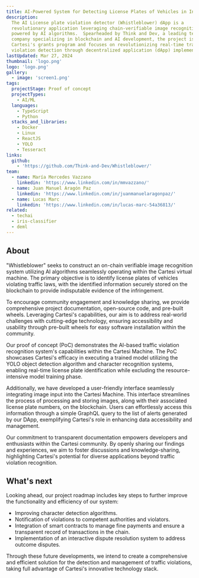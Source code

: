 ```yaml
---
title: AI-Powered System for Detecting License Plates of Vehicles in Infraction
description:
  The AI License plate violation detector (Whistleblower) dApp is a
  revolutionary application leveraging chain-verifiable image recognition
  powered by AI algorithms.  Spearheaded by Think and Dev, a leading technology
  company specializing in blockchain and AI development, the project is part of
  Cartesi's grants program and focuses on revolutionizing real-time traffic
  violation detection through decentralized application (dApp) implementation.
lastUpdated: Mar 27, 2024
thumbnail: 'logo.png'
logo: 'logo.png'
gallery:
  - image: 'screen1.png'
tags:
  projectStage: Proof of concept
  projectTypes:
    - AI/ML
  languages:
    - TypeScript
    - Python
  stacks_and_libraries:
    - Docker
    - Linux
    - ReactJS
    - YOLO
    - Tesseract
links:
  github:
    - 'https://github.com/Think-and-Dev/Whistleblower/'
team:
  - name: María Mercedes Vazzano
    linkedin: 'https://www.linkedin.com/in/mmvazzano/'
  - name: Juan Manuel Aragón Paz
    linkedin: 'https://www.linkedin.com/in/juanmanuelaragonpaz/'
  - name: Lucas Marc
    linkedin: 'https://www.linkedin.com/in/lucas-marc-54a36813/'
related:
  - techai
  - iris-classifier
  - deml
---
```


## About

"Whistleblower" seeks to construct an on-chain verifiable image recognition
system utilizing AI algorithms seamlessly operating within the Cartesi virtual
machine. The primary objective is to identify license plates of vehicles
violating traffic laws, with the identified information securely stored on the
blockchain to provide indisputable evidence of the infringement.

To encourage community engagement and knowledge sharing, we provide
comprehensive project documentation, open-source code, and pre-built wheels.
Leveraging Cartesi's capabilities, our aim is to address real-world challenges
with cutting-edge technology, ensuring accessibility and usability through
pre-built wheels for easy software installation within the community.

Our proof of concept (PoC) demonstrates the AI-based traffic violation
recognition system's capabilities within the Cartesi Machine. The PoC showcases
Cartesi's efficacy in executing a trained model utilizing the YOLO object
detection algorithm and character recognition systems, enabling real-time
license plate identification while excluding the resource-intensive model
training phase.

Additionally, we have developed a user-friendly interface seamlessly integrating
image input into the Cartesi Machine. This interface streamlines the process of
processing and storing images, along with their associated license plate
numbers, on the blockchain. Users can effortlessly access this information
through a simple GraphQL query to the list of alerts generated by our DApp,
exemplifying Cartesi's role in enhancing data accessibility and management.

Our commitment to transparent documentation empowers developers and enthusiasts
within the Cartesi community. By openly sharing our findings and experiences, we
aim to foster discussions and knowledge-sharing, highlighting Cartesi's
potential for diverse applications beyond traffic violation recognition.

## What's next

Looking ahead, our project roadmap includes key steps to further improve the
functionality and efficiency of our system:

- Improving character detection algorithms.
- Notification of violations to competent authorities and violators.
- Integration of smart contracts to manage fine payments and ensure a
  transparent record of transactions in the chain.
- Implementation of an interactive dispute resolution system to address outcome
  disputes.

Through these future developments, we intend to create a comprehensive and
efficient solution for the detection and management of traffic violations,
taking full advantage of Cartesi's innovative technology stack.
